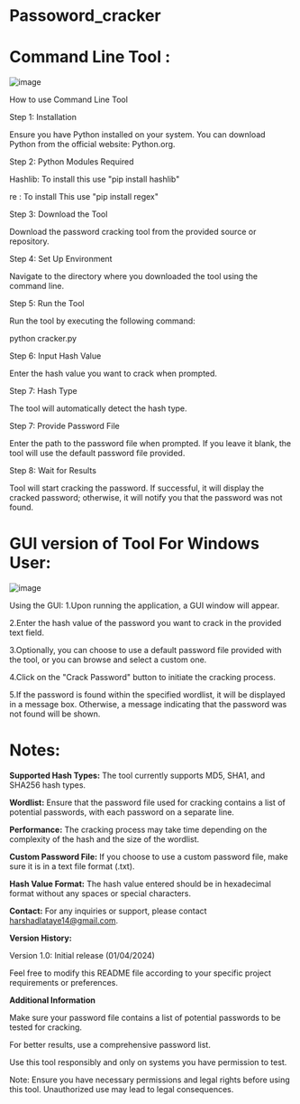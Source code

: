 # Passoword_cracker
# Command Line Tool :
![image](https://github.com/harshadlataye14/Password_cracker/assets/57581998/7e22c11d-917e-4e9a-bf63-94fd29a88e85)

How to use Command Line Tool

Step 1: Installation

Ensure you have Python installed on your system. You can download Python from the official website: Python.org.

Step 2: Python Modules Required

Hashlib: To install this use "pip install hashlib"

re : To install This use "pip install regex"

Step 3: Download the Tool

Download the password cracking tool from the provided source or repository.

Step 4: Set Up Environment

Navigate to the directory where you downloaded the tool using the command line.

Step 5: Run the Tool

Run the tool by executing the following command:

python cracker.py

Step 6: Input Hash Value

Enter the hash value you want to crack when prompted.

Step 7: Hash Type

The tool will automatically detect the hash type. 

Step 7: Provide Password File

Enter the path to the password file when prompted. If you leave it blank, the tool will use the default password file provided.

Step 8: Wait for Results

Tool will start cracking the password. If successful, it will display the cracked password; otherwise, it will notify you that the password was not found.



# GUI version of Tool For Windows User:
![image](https://github.com/harshadlataye14/Password_cracker/assets/57581998/b6c117bd-82b9-42a4-bdea-06c258884e07)


Using the GUI:
1.Upon running the application, a GUI window will appear.

2.Enter the hash value of the password you want to crack in the provided text field.

3.Optionally, you can choose to use a default password file provided with the tool, or you can browse and select a custom one.

4.Click on the "Crack Password" button to initiate the cracking process.

5.If the password is found within the specified wordlist, it will be displayed in a message box. Otherwise, a message indicating that the password was not found will be shown.




# Notes:

**Supported Hash Types:** The tool currently supports MD5, SHA1, and SHA256 hash types.

**Wordlist:** Ensure that the password file used for cracking contains a list of potential passwords, with each password on a separate line.

**Performance:** The cracking process may take time depending on the complexity of the hash and the size of the wordlist.

**Custom Password File:** If you choose to use a custom password file, make sure it is in a text file format (.txt).

**Hash Value Format:** The hash value entered should be in hexadecimal format without any spaces or special characters.




**Contact:**
For any inquiries or support, please contact harshadlataye14@gmail.com.

**Version History:**

Version 1.0: Initial release (01/04/2024)

Feel free to modify this README file according to your specific project requirements or preferences.

**Additional Information**

Make sure your password file contains a list of potential passwords to be tested for cracking.

For better results, use a comprehensive password list.

Use this tool responsibly and only on systems you have permission to test.

Note: Ensure you have necessary permissions and legal rights before using this tool. Unauthorized use may lead to legal consequences.

